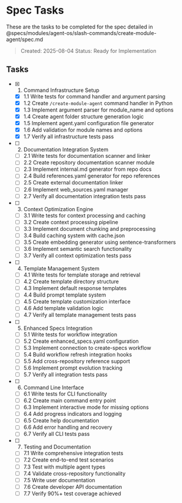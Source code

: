 # Spec Tasks

These are the tasks to be completed for the spec detailed in @specs/modules/agent-os/slash-commands/create-module-agent/spec.md

> Created: 2025-08-04
> Status: Ready for Implementation

## Tasks

- [x] 1. Command Infrastructure Setup
  - [x] 1.1 Write tests for command handler and argument parsing
  - [x] 1.2 Create `/create-module-agent` command handler in Python
  - [x] 1.3 Implement argument parser for module_name and options
  - [x] 1.4 Create agent folder structure generation logic
  - [x] 1.5 Implement agent.yaml configuration file generator
  - [x] 1.6 Add validation for module names and options
  - [x] 1.7 Verify all infrastructure tests pass

- [ ] 2. Documentation Integration System
  - [ ] 2.1 Write tests for documentation scanner and linker
  - [ ] 2.2 Create repository documentation scanner module
  - [ ] 2.3 Implement internal.md generator from repo docs
  - [ ] 2.4 Build references.yaml generator for repo references
  - [ ] 2.5 Create external documentation linker
  - [ ] 2.6 Implement web_sources.yaml manager
  - [ ] 2.7 Verify all documentation integration tests pass

- [ ] 3. Context Optimization Engine
  - [ ] 3.1 Write tests for context processing and caching
  - [ ] 3.2 Create context processing pipeline
  - [ ] 3.3 Implement document chunking and preprocessing
  - [ ] 3.4 Build caching system with cache.json
  - [ ] 3.5 Create embedding generator using sentence-transformers
  - [ ] 3.6 Implement semantic search functionality
  - [ ] 3.7 Verify all context optimization tests pass

- [ ] 4. Template Management System
  - [ ] 4.1 Write tests for template storage and retrieval
  - [ ] 4.2 Create template directory structure
  - [ ] 4.3 Implement default response templates
  - [ ] 4.4 Build prompt template system
  - [ ] 4.5 Create template customization interface
  - [ ] 4.6 Add template validation logic
  - [ ] 4.7 Verify all template management tests pass

- [ ] 5. Enhanced Specs Integration
  - [ ] 5.1 Write tests for workflow integration
  - [ ] 5.2 Create enhanced_specs.yaml configuration
  - [ ] 5.3 Implement connection to create-specs workflow
  - [ ] 5.4 Build workflow refresh integration hooks
  - [ ] 5.5 Add cross-repository reference support
  - [ ] 5.6 Implement prompt evolution tracking
  - [ ] 5.7 Verify all integration tests pass

- [ ] 6. Command Line Interface
  - [ ] 6.1 Write tests for CLI functionality
  - [ ] 6.2 Create main command entry point
  - [ ] 6.3 Implement interactive mode for missing options
  - [ ] 6.4 Add progress indicators and logging
  - [ ] 6.5 Create help documentation
  - [ ] 6.6 Add error handling and recovery
  - [ ] 6.7 Verify all CLI tests pass

- [ ] 7. Testing and Documentation
  - [ ] 7.1 Write comprehensive integration tests
  - [ ] 7.2 Create end-to-end test scenarios
  - [ ] 7.3 Test with multiple agent types
  - [ ] 7.4 Validate cross-repository functionality
  - [ ] 7.5 Write user documentation
  - [ ] 7.6 Create developer API documentation
  - [ ] 7.7 Verify 90%+ test coverage achieved